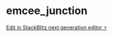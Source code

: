 # emcee_junction

[Edit in StackBlitz next generation editor ⚡️](https://stackblitz.com/~/github.com/mrvenom17/emcee_junction)
